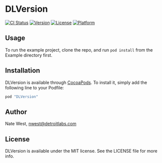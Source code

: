 # DLVersion

[![CI Status](http://img.shields.io/travis/detroit-labs/DLVersion.svg?style=flat)](https://travis-ci.org/detroit-labs/DLVersion)
[![Version](https://img.shields.io/cocoapods/v/DLVersion.svg?style=flat)](http://cocoadocs.org/docsets/DLVersion)
[![License](https://img.shields.io/cocoapods/l/DLVersion.svg?style=flat)](http://cocoadocs.org/docsets/DLVersion)
[![Platform](https://img.shields.io/cocoapods/p/DLVersion.svg?style=flat)](http://cocoadocs.org/docsets/DLVersion)

## Usage

To run the example project, clone the repo, and run `pod install` from the Example directory first.

## Installation

DLVersion is available through [CocoaPods](http://cocoapods.org). To install
it, simply add the following line to your Podfile:

```rb
pod "DLVersion"
```

## Author

Nate West, nwest@detroitlabs.com

## License

DLVersion is available under the MIT license. See the LICENSE file for more info.
